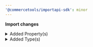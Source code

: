 ```yaml
---
'@commercetools/importapi-sdk': minor
---
```


**Import changes**

<details>
<summary>Added Property(s)</summary>

- added property `attributes` to type `ProductImport`
- added property `attributes` to type `ProductDraftImport`
- added property `level` to type `AttributeDefinition`
</details>

<details>
<summary>Added Type(s)</summary>

- added type `AttributeLevel`
</details>
